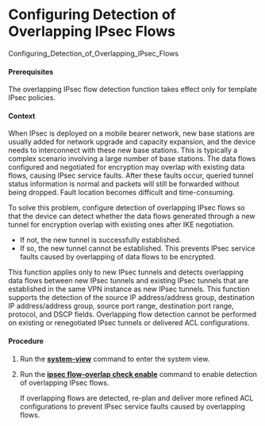 Configuring Detection of Overlapping IPsec Flows
================================================

Configuring_Detection_of_Overlapping_IPsec_Flows

#### Prerequisites

The overlapping IPsec flow detection function takes effect only for template IPsec policies.


#### Context

When IPsec is deployed on a mobile bearer network, new base stations are usually added for network upgrade and capacity expansion, and the device needs to interconnect with these new base stations. This is typically a complex scenario involving a large number of base stations. The data flows configured and negotiated for encryption may overlap with existing data flows, causing IPsec service faults. After these faults occur, queried tunnel status information is normal and packets will still be forwarded without being dropped. Fault location becomes difficult and time-consuming.

To solve this problem, configure detection of overlapping IPsec flows so that the device can detect whether the data flows generated through a new tunnel for encryption overlap with existing ones after IKE negotiation.

* If not, the new tunnel is successfully established.
* If so, the new tunnel cannot be established. This prevents IPsec service faults caused by overlapping of data flows to be encrypted.

This function applies only to new IPsec tunnels and detects overlapping data flows between new IPsec tunnels and existing IPsec tunnels that are established in the same VPN instance as new IPsec tunnels. This function supports the detection of the source IP address/address group, destination IP address/address group, source port range, destination port range, protocol, and DSCP fields. Overlapping flow detection cannot be performed on existing or renegotiated IPsec tunnels or delivered ACL configurations.


#### Procedure

1. Run the [**system-view**](cmdqueryname=system-view) command to enter the system view.
2. Run the [**ipsec flow-overlap check enable**](cmdqueryname=ipsec+flow-overlap+check+enable) command to enable detection of overlapping IPsec flows.
   
   
   
   If overlapping flows are detected, re-plan and deliver more refined ACL configurations to prevent IPsec service faults caused by overlapping flows.